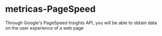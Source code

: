 # metricas-PageSpeed
Through Google's PageSpeed ​​Insights API, you will be able to obtain data on the user experience of a web page

